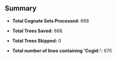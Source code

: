 ## Summary

- **Total Cognate Sets Processed:** 668

- **Total Trees Saved:** 668
- **Total Trees Skipped:** 0

- **Total number of lines containing 'Cogid:':** 670
